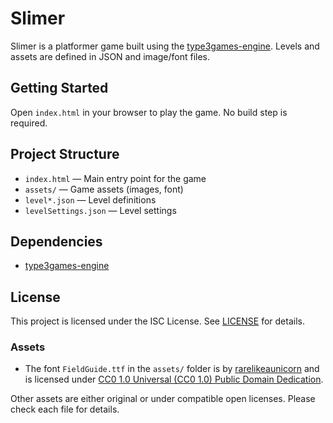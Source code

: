 # Slimer

Slimer is a platformer game built using the [type3games-engine](https://www.npmjs.com/package/type3games-engine). Levels and assets are defined in JSON and image/font files.

## Getting Started

Open `index.html` in your browser to play the game. No build step is required.

## Project Structure

- `index.html` — Main entry point for the game
- `assets/` — Game assets (images, font)
- `level*.json` — Level definitions
- `levelSettings.json` — Level settings

## Dependencies
- [type3games-engine](https://www.npmjs.com/package/type3games-engine)

## License
This project is licensed under the ISC License. See [LICENSE](LICENSE) for details.


### Assets
- The font `FieldGuide.ttf` in the `assets/` folder is by [rarelikeaunicorn](https://rarelikeaunicorn.itch.io/field-guide) and is licensed under [CC0 1.0 Universal (CC0 1.0) Public Domain Dedication](https://creativecommons.org/publicdomain/zero/1.0/).

Other assets are either original or under compatible open licenses. Please check each file for details.
